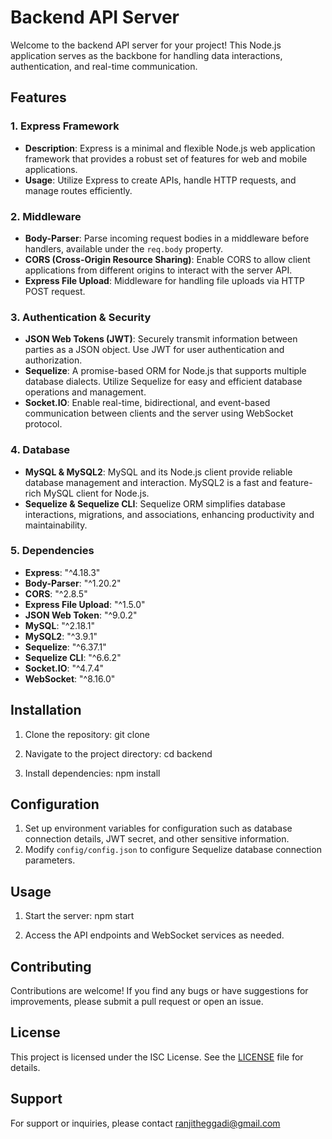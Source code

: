 # Backend API Server

Welcome to the backend API server for your project! This Node.js application serves as the backbone for handling data interactions, authentication, and real-time communication.

## Features

### 1. Express Framework
   - **Description**: Express is a minimal and flexible Node.js web application framework that provides a robust set of features for web and mobile applications.
   - **Usage**: Utilize Express to create APIs, handle HTTP requests, and manage routes efficiently.

### 2. Middleware
   - **Body-Parser**: Parse incoming request bodies in a middleware before handlers, available under the `req.body` property.
   - **CORS (Cross-Origin Resource Sharing)**: Enable CORS to allow client applications from different origins to interact with the server API.
   - **Express File Upload**: Middleware for handling file uploads via HTTP POST request.

### 3. Authentication & Security
   - **JSON Web Tokens (JWT)**: Securely transmit information between parties as a JSON object. Use JWT for user authentication and authorization.
   - **Sequelize**: A promise-based ORM for Node.js that supports multiple database dialects. Utilize Sequelize for easy and efficient database operations and management.
   - **Socket.IO**: Enable real-time, bidirectional, and event-based communication between clients and the server using WebSocket protocol.

### 4. Database
   - **MySQL & MySQL2**: MySQL and its Node.js client provide reliable database management and interaction. MySQL2 is a fast and feature-rich MySQL client for Node.js.
   - **Sequelize & Sequelize CLI**: Sequelize ORM simplifies database interactions, migrations, and associations, enhancing productivity and maintainability.

### 5. Dependencies
   - **Express**: "^4.18.3"
   - **Body-Parser**: "^1.20.2"
   - **CORS**: "^2.8.5"
   - **Express File Upload**: "^1.5.0"
   - **JSON Web Token**: "^9.0.2"
   - **MySQL**: "^2.18.1"
   - **MySQL2**: "^3.9.1"
   - **Sequelize**: "^6.37.1"
   - **Sequelize CLI**: "^6.6.2"
   - **Socket.IO**: "^4.7.4"
   - **WebSocket**: "^8.16.0"

## Installation

1. Clone the repository:
   git clone <repository-url>
  

3. Navigate to the project directory:
   cd backend

4. Install dependencies:
   npm install
   

## Configuration

1. Set up environment variables for configuration such as database connection details, JWT secret, and other sensitive information.
2. Modify `config/config.json` to configure Sequelize database connection parameters.

## Usage

1. Start the server:
   npm start
   

2. Access the API endpoints and WebSocket services as needed.

## Contributing

Contributions are welcome! If you find any bugs or have suggestions for improvements, please submit a pull request or open an issue.

## License

This project is licensed under the ISC License. See the [LICENSE](LICENSE) file for details.

## Support

For support or inquiries, please contact ranjitheggadi@gmail.com
